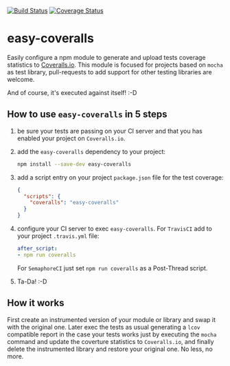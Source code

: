 [![Build Status](https://travis-ci.org/piranna/easy-coveralls.svg?branch=master)](https://travis-ci.org/piranna/easy-coveralls)
[![Coverage Status](https://coveralls.io/repos/github/piranna/easy-coveralls/badge.svg?branch=master)](https://coveralls.io/github/piranna/easy-coveralls?branch=master)

# easy-coveralls
Easily configure a npm module to generate and upload tests coverage statistics
to [Coveralls.io](https://coveralls.io/). This module is focused for projects
based on `mocha` as test library, pull-requests to add support for other testing
libraries are welcome.

And of course, it's executed against itself! :-D

## How to use `easy-coveralls` in 5 steps

1. be sure your tests are passing on your CI server and that you has enabled
   your project on `Coveralls.io`.

2. add the `easy-coveralls` dependency to your project:
   ```sh
   npm install --save-dev easy-coveralls
   ```

3. add a script entry on your project `package.json` file for the test
   coverage:
   ```json
   {
     "scripts": {
       "coveralls": "easy-coveralls"
     }
   }
   ```

4. configure your CI server to exec `easy-coveralls`. For `TravisCI` add to
   your project `.travis.yml` file:
   ```yaml
   after_script:
   - npm run coveralls
   ```
   For `SemaphoreCI` just set `npm run coveralls` as a Post-Thread script.

5. Ta-Da! :-D

## How it works

First create an instrumented version of your module or library and swap it with
the original one. Later exec the tests as usual generating a `lcov` compatible
report in the case your tests works just by executing the `mocha` command and
update the coverture statistics to `Coveralls.io`, and finally delete the
instrumented library and restore your original one. No less, no more.
